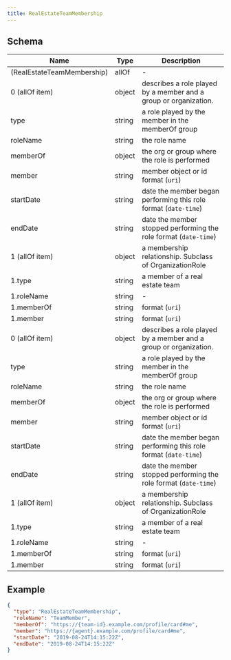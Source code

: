 ```yaml
---
title: RealEstateTeamMembership
---
```

## Schema

| Name | Type | Description |
|---|---|---|
| (RealEstateTeamMembership) | allOf | - |
| 0 (allOf item) | object | describes a role played by a member and a group or organization. |
| type | string | a role played by the member in the memberOf group |
| roleName | string | the role name |
| memberOf | object | the org or group where the role is performed |
| member | string | member object or id <span class='constraints'>format (`uri`)</span> |
| startDate | string | date the member began performing this role <span class='constraints'>format (`date-time`)</span> |
| endDate | string | date the member stopped performing the role <span class='constraints'>format (`date-time`)</span> |
| 1 (allOf item) | object | a membership relationship.  Subclass of OrganizationRole |
| 1.type | string | a member of a real estate team |
| 1.roleName | string | - |
| 1.memberOf | string |  <span class='constraints'>format (`uri`)</span> |
| 1.member | string |  <span class='constraints'>format (`uri`)</span> |
| 0 (allOf item) | object | describes a role played by a member and a group or organization. |
| type | string | a role played by the member in the memberOf group |
| roleName | string | the role name |
| memberOf | object | the org or group where the role is performed |
| member | string | member object or id <span class='constraints'>format (`uri`)</span> |
| startDate | string | date the member began performing this role <span class='constraints'>format (`date-time`)</span> |
| endDate | string | date the member stopped performing the role <span class='constraints'>format (`date-time`)</span> |
| 1 (allOf item) | object | a membership relationship.  Subclass of OrganizationRole |
| 1.type | string | a member of a real estate team |
| 1.roleName | string | - |
| 1.memberOf | string |  <span class='constraints'>format (`uri`)</span> |
| 1.member | string |  <span class='constraints'>format (`uri`)</span> |

## Example



```json
{
  "type": "RealEstateTeamMembership",
  "roleName": "TeamMember",
  "memberOf": "https://{team-id}.example.com/profile/card#me",
  "member": "https://{agent}.example.com/profile/card#me",
  "startDate": "2019-08-24T14:15:22Z",
  "endDate": "2019-08-24T14:15:22Z"
}
```
